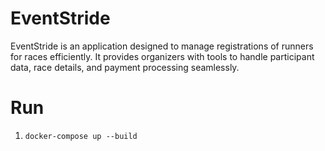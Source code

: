 # EventStride

EventStride is an application designed to manage registrations of runners for races efficiently. It provides organizers with tools to handle participant data, race details, and payment processing seamlessly.

# Run
1. `docker-compose up --build`